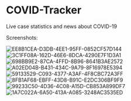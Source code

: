 # COVID-Tracker

Live case statistics and news about COVID-19

Screenshots:

![EE8B1CEA-D3DB-4EE1-95FF-0852CF57D144](https://user-images.githubusercontent.com/58920635/80153704-e69c7280-8572-11ea-9d01-f7e7ff29b74f.png)
![3C1FF08A-162D-46E6-8DCA-4290E7F1D3A1](https://user-images.githubusercontent.com/58920635/80153708-e8fecc80-8572-11ea-9729-60f4f74453d1.png)
![698BB9E2-87CA-4FFD-8B96-8641B3AE2572](https://user-images.githubusercontent.com/58920635/80153710-e9976300-8572-11ea-87a9-54fb4d016a75.png)
![A02ED04B-B431-434C-9A79-8F16978E5394](https://user-images.githubusercontent.com/58920635/80153712-eac89000-8572-11ea-92b8-a16544143449.png)
![59133529-C093-4377-A3AF-4F8CBC72A3FF](https://user-images.githubusercontent.com/58920635/80153715-eb612680-8572-11ea-8948-a69002710e6a.png)
![8FB1AF68-EBFF-43D8-B91C-E2DC306BF9F9](https://user-images.githubusercontent.com/58920635/80153720-ebf9bd00-8572-11ea-8cf9-dd5fe68a7a60.png)
![99233C50-4D36-4C08-A15D-CB853A899DF7](https://user-images.githubusercontent.com/58920635/80153721-ed2aea00-8572-11ea-94e1-98edb4109c7b.png)
![1A7C022A-6A50-413A-A085-3248AC3535ED](https://user-images.githubusercontent.com/58920635/80153733-ef8d4400-8572-11ea-8490-b4153fee3647.png)
